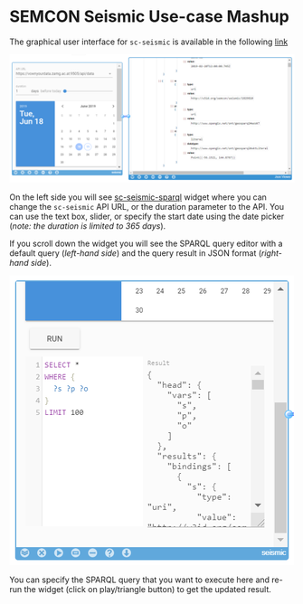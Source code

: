 # SEMCON Seismic Use-case Mashup

The graphical user interface for `sc-seismic` is available in the following [link](https://rebrand.ly/sc-seismic-sparql)

![1560929653274](images/1560929653274.png)

On the left side you will see [sc-seismic-sparql](http://pebbie.org/mashup/widget/sc_seismic_sparql) widget where you can change the `sc-seismic` API URL, or the duration parameter to the API. 
You can use the text box, slider, or specify the start date using the date picker (*note: the duration is limited to 365 days*). 

If you scroll down the widget you will see the SPARQL query editor with a default query (*left-hand side*) and the query result in JSON format (*right-hand side*).

![1560929863305](images/1560929863305.png)

You can specify the SPARQL query that you want to execute here and re-run the widget (click on play/triangle button) to get the updated result. 